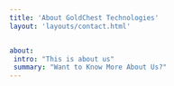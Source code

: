 ```yaml
---
title: 'About GoldChest Technologies'
layout: 'layouts/contact.html'


about: 
 intro: "This is about us"
 summary: "Want to Know More About Us?"
---
```



